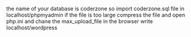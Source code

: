 the name of your database is coderzone so import coderzone.sql file in localhost/phpmyadmin 
if the file is too large compress the file and open php.ini and chane the max_upload_file
in the browser write localhost/wordpress
